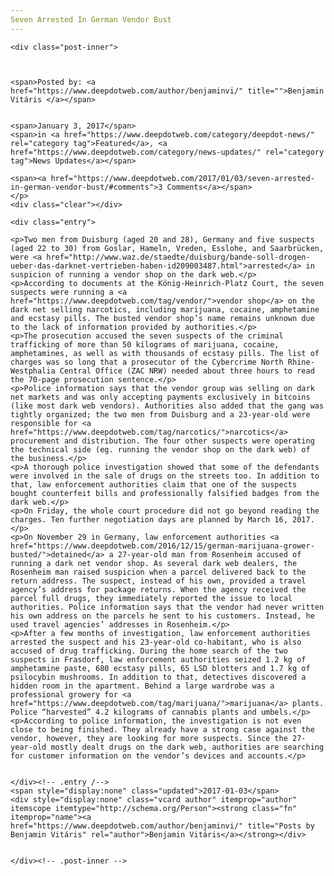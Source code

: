 ```yaml
---
Seven Arrested In German Vendor Bust
---
```

<article class="post-listing post-17287 post type-post status-publish format-standard has-post-thumbnail hentry category-deepdot-news category-news-updates">
    
    <div class="post-inner">
    
    
        
    <span>Posted by: <a href="https://www.deepdotweb.com/author/benjaminvi/" title="">Benjamin Vitáris </a></span>
    
    
    <span>January 3, 2017</span>
    <span>in <a href="https://www.deepdotweb.com/category/deepdot-news/" rel="category tag">Featured</a>, <a href="https://www.deepdotweb.com/category/news-updates/" rel="category tag">News Updates</a></span>
    
    <span><a href="https://www.deepdotweb.com/2017/01/03/seven-arrested-in-german-vendor-bust/#comments">3 Comments</a></span>
    </p>
    <div class="clear"></div>
    
    <div class="entry">
    
    <p>Two men from Duisburg (aged 20 and 28), Germany and five suspects (aged 22 to 30) from Goslar, Hameln, Vreden, Esslohe, and Saarbrücken, were <a href="http://www.waz.de/staedte/duisburg/bande-soll-drogen-ueber-das-darknet-vertrieben-haben-id209003487.html">arrested</a> in suspicion of running a vendor shop on the dark web.</p>
    <p>According to documents at the König-Heinrich-Platz Court, the seven suspects were running a <a href="https://www.deepdotweb.com/tag/vendor/">vendor shop</a> on the dark net selling narcotics, including marijuana, cocaine, amphetamine and ecstasy pills. The busted vendor shop’s name remains unknown due to the lack of information provided by authorities.</p>
    <p>The prosecution accused the seven suspects of the criminal trafficking of more than 50 kilograms of marijuana, cocaine, amphetamines, as well as with thousands of ecstasy pills. The list of charges was so long that a prosecutor of the Cybercrime North Rhine-Westphalia Central Office (ZAC NRW) needed about three hours to read the 70-page prosecution sentence.</p>
    <p>Police information says that the vendor group was selling on dark net markets and was only accepting payments exclusively in bitcoins (like most dark web vendors). Authorities also added that the gang was tightly organized; the two men from Duisburg and a 23-year-old were responsible for <a href="https://www.deepdotweb.com/tag/narcotics/">narcotics</a> procurement and distribution. The four other suspects were operating the technical side (eg. running the vendor shop on the dark web) of the business.</p>
    <p>A thorough police investigation showed that some of the defendants were involved in the sale of drugs on the streets too. In addition to that, law enforcement authorities claim that one of the suspects bought counterfeit bills and professionally falsified badges from the dark web.</p>
    <p>On Friday, the whole court procedure did not go beyond reading the charges. Ten further negotiation days are planned by March 16, 2017.</p>
    <p>On November 29 in Germany, law enforcement authorities <a href="https://www.deepdotweb.com/2016/12/15/german-marijuana-grower-busted/">detained</a> a 27-year-old man from Rosenheim accused of running a dark net vendor shop. As several dark web dealers, the Rosenheim man raised suspicion when a parcel delivered back to the return address. The suspect, instead of his own, provided a travel agency’s address for package returns. When the agency received the parcel full drugs, they immediately reported the issue to local authorities. Police information says that the vendor had never written his own address on the parcels he sent to his customers. Instead, he used travel agencies’ addresses in Rosenheim.</p>
    <p>After a few months of investigation, law enforcement authorities arrested the suspect and his 23-year-old co-habitant, who is also accused of drug trafficking. During the home search of the two suspects in Frasdorf, law enforcement authorities seized 1.2 kg of amphetamine paste, 680 ecstasy pills, 65 LSD blotters and 1.7 kg of psilocybin mushrooms. In addition to that, detectives discovered a hidden room in the apartment. Behind a large wardrobe was a professional growery for <a href="https://www.deepdotweb.com/tag/marijuana/">marijuana</a> plants. Police “harvested” 4.2 kilograms of cannabis plants and umbels.</p>
    <p>According to police information, the investigation is not even close to being finished. They already have a strong case against the vendor, however, they are looking for more suspects. Since the 27-year-old mostly dealt drugs on the dark web, authorities are searching for customer information on the vendor’s devices and accounts.</p>
    
    
    </div><!-- .entry /-->
    <span style="display:none" class="updated">2017-01-03</span>
    <div style="display:none" class="vcard author" itemprop="author" itemscope itemtype="http://schema.org/Person"><strong class="fn" itemprop="name"><a href="https://www.deepdotweb.com/author/benjaminvi/" title="Posts by Benjamin Vitáris" rel="author">Benjamin Vitáris</a></strong></div>
    
    
    </div><!-- .post-inner -->
</article><!-- .post-listing -->

